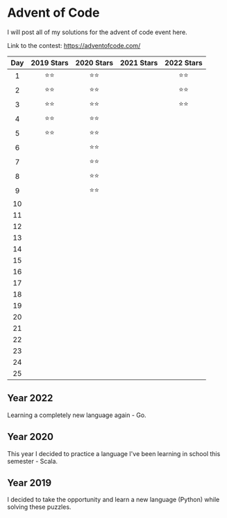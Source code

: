 # Advent of Code

I will post all of my solutions for the advent of code event here.

Link to the contest: https://adventofcode.com/

| **Day**      | 2019 **Stars** | 2020 **Stars** | 2021 **Stars** | 2022 **Stars** |
|:------------:|:--------------:|:--------------:|:--------------:|:--------------:|
| 1            | ⭐⭐            |⭐⭐             |                |⭐⭐             |
| 2            | ⭐⭐            |⭐⭐             |                |⭐⭐             |
| 3            | ⭐⭐            |⭐⭐             |                |⭐⭐             |
| 4            | ⭐⭐            |⭐⭐             |                |                |
| 5            | ⭐⭐            |⭐⭐             |                |                |
| 6            |                |⭐⭐             |                |                |
| 7            |                |⭐⭐             |                |                |
| 8            |                |⭐⭐             |                |                |
| 9            |                |⭐⭐             |                |                |
| 10           |                |                |                |                |
| 11           |                |                |                |                |
| 12           |                |                |                |                |
| 13           |                |                |                |                |
| 14           |                |                |                |                |
| 15           |                |                |                |                |
| 16           |                |                |                |                |
| 17           |                |                |                |                |
| 18           |                |                |                |                |
| 19           |                |                |                |                |
| 20           |                |                |                |                |
| 21           |                |                |                |                |
| 22           |                |                |                |                |
| 23           |                |                |                |                |
| 24           |                |                |                |                |
| 25           |                |                |                |                |

## Year 2022

Learning a completely new language again - Go.

## Year 2020

This year I decided to practice a language I've been learning in school this semester - Scala.

## Year 2019

I decided to take the opportunity and learn a new language (Python) while solving these puzzles.
